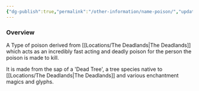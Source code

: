 ```yaml
---
{"dg-publish":true,"permalink":"/other-information/name-poison/","updated":"2025-06-10T19:10:49.851+01:00"}
---
```



### Overview
A Type of poison derived from [[Locations/The Deadlands\|The Deadlands]] which acts as an incredibly fast acting and deadly poison for the person the poison is made to kill. 

It is made from the sap of a 'Dead Tree', a tree species native to [[Locations/The Deadlands\|The Deadlands]] and various enchantment magics and glyphs.
